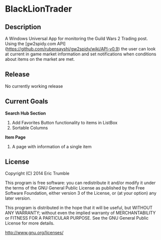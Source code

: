 BlackLionTrader
===============

Description
-----------
A Windows Universal App for monitoring the Guild Wars 2 Trading post. Using the [gw2spidy.com API] (https://github.com/rubensayshi/gw2spidy/wiki/API-v0.9) the
user can look at current in game market information and set notifications when conditions about items
on the market are met.

Release
-------
No currently working release 

Current Goals
-------------
__Search Hub Section__

1. Add Favorites Button functionality to items in ListBox
2. Sortable Columns

__Item Page__

1. A page with information of a single item

License
-------
Copyright (C) 2014  Eric Trumble

This program is free software: you can redistribute it and/or modify
it under the terms of the GNU General Public License as published by
the Free Software Foundation, either version 3 of the License, or
(at your option) any later version.

This program is distributed in the hope that it will be useful,
but WITHOUT ANY WARRANTY; without even the implied warranty of
MERCHANTABILITY or FITNESS FOR A PARTICULAR PURPOSE.  See the
GNU General Public License for more details.

http://www.gnu.org/licenses/

